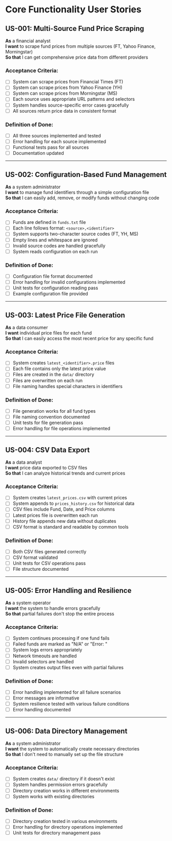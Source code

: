# Core Functionality User Stories

## US-001: Multi-Source Fund Price Scraping

**As** a financial analyst  
**I want** to scrape fund prices from multiple sources (FT, Yahoo Finance, Morningstar)  
**So that** I can get comprehensive price data from different providers

### Acceptance Criteria:
- [ ] System can scrape prices from Financial Times (FT)
- [ ] System can scrape prices from Yahoo Finance (YH)
- [ ] System can scrape prices from Morningstar (MS)
- [ ] Each source uses appropriate URL patterns and selectors
- [ ] System handles source-specific error cases gracefully
- [ ] All sources return price data in consistent format

### Definition of Done:
- [ ] All three sources implemented and tested
- [ ] Error handling for each source implemented
- [ ] Functional tests pass for all sources
- [ ] Documentation updated

---

## US-002: Configuration-Based Fund Management

**As** a system administrator  
**I want** to manage fund identifiers through a simple configuration file  
**So that** I can easily add, remove, or modify funds without changing code

### Acceptance Criteria:
- [ ] Funds are defined in `funds.txt` file
- [ ] Each line follows format: `<source>,<identifier>`
- [ ] System supports two-character source codes (FT, YH, MS)
- [ ] Empty lines and whitespace are ignored
- [ ] Invalid source codes are handled gracefully
- [ ] System reads configuration on each run

### Definition of Done:
- [ ] Configuration file format documented
- [ ] Error handling for invalid configurations implemented
- [ ] Unit tests for configuration reading pass
- [ ] Example configuration file provided

---

## US-003: Latest Price File Generation

**As** a data consumer  
**I want** individual price files for each fund  
**So that** I can easily access the most recent price for any specific fund

### Acceptance Criteria:
- [ ] System creates `latest_<identifier>.price` files
- [ ] Each file contains only the latest price value
- [ ] Files are created in the `data/` directory
- [ ] Files are overwritten on each run
- [ ] File naming handles special characters in identifiers

### Definition of Done:
- [ ] File generation works for all fund types
- [ ] File naming convention documented
- [ ] Unit tests for file generation pass
- [ ] Error handling for file operations implemented

---

## US-004: CSV Data Export

**As** a data analyst  
**I want** price data exported to CSV files  
**So that** I can analyze historical trends and current prices

### Acceptance Criteria:
- [ ] System creates `latest_prices.csv` with current prices
- [ ] System appends to `prices_history.csv` for historical data
- [ ] CSV files include Fund, Date, and Price columns
- [ ] Latest prices file is overwritten each run
- [ ] History file appends new data without duplicates
- [ ] CSV format is standard and readable by common tools

### Definition of Done:
- [ ] Both CSV files generated correctly
- [ ] CSV format validated
- [ ] Unit tests for CSV operations pass
- [ ] File structure documented

---

## US-005: Error Handling and Resilience

**As** a system operator  
**I want** the system to handle errors gracefully  
**So that** partial failures don't stop the entire process

### Acceptance Criteria:
- [ ] System continues processing if one fund fails
- [ ] Failed funds are marked as "N/A" or "Error: <message>"
- [ ] System logs errors appropriately
- [ ] Network timeouts are handled
- [ ] Invalid selectors are handled
- [ ] System creates output files even with partial failures

### Definition of Done:
- [ ] Error handling implemented for all failure scenarios
- [ ] Error messages are informative
- [ ] System resilience tested with various failure conditions
- [ ] Error handling documented

---

## US-006: Data Directory Management

**As** a system administrator  
**I want** the system to automatically create necessary directories  
**So that** I don't need to manually set up the file structure

### Acceptance Criteria:
- [ ] System creates `data/` directory if it doesn't exist
- [ ] System handles permission errors gracefully
- [ ] Directory creation works in different environments
- [ ] System works with existing directories

### Definition of Done:
- [ ] Directory creation tested in various environments
- [ ] Error handling for directory operations implemented
- [ ] Unit tests for directory management pass 